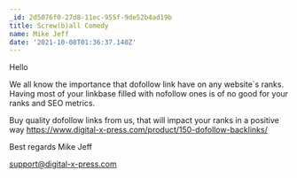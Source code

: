 ```yaml
---
_id: 2d5076f0-27d8-11ec-955f-9de52b4ad19b
title: Screw(b)all Comedy
name: Mike Jeff
date: '2021-10-08T01:36:37.140Z'
---
```

Hello 
 
We all know the importance that dofollow link have on any website`s ranks. 
Having most of your linkbase filled with nofollow ones is of no good for your ranks and SEO metrics. 
 
Buy quality dofollow links from us, that will impact your ranks in a positive way 
https://www.digital-x-press.com/product/150-dofollow-backlinks/ 
 
Best regards 
Mike Jeff
 
support@digital-x-press.com
